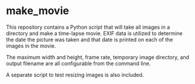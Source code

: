 make_movie
==========
This repository contains a Python script that will take all images in a directory and make a time-lapse movie. EXIF data is utilized to determine the date the picture was taken and that date is printed on each of the images in the movie.

The maximum width and height, frame rate, temporary image directory, and output filename are all configurable from the command line.

A separate script to test resizing images is also included.
